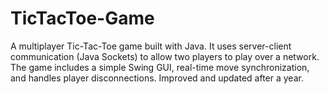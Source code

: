 # TicTacToe-Game
A multiplayer Tic-Tac-Toe game built with Java. It uses server-client communication (Java Sockets) to allow two players to play over a network. The game includes a simple Swing GUI, real-time move synchronization, and handles player disconnections. Improved and updated after a year.
